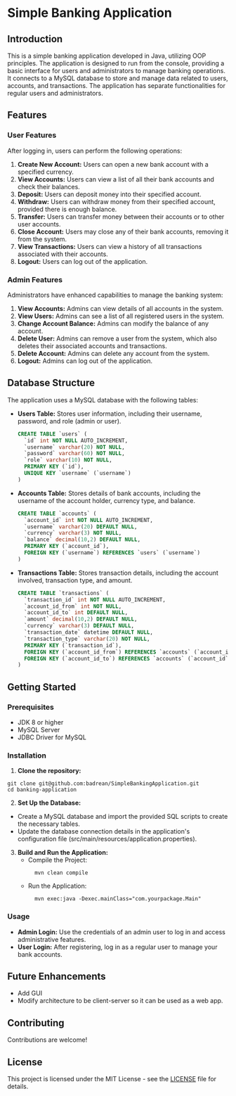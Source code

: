 # Simple Banking Application

## Introduction
This is a simple banking application developed in Java, utilizing OOP principles. The application is designed to run from the console, providing a basic interface for users and administrators to manage banking operations. It connects to a MySQL database to store and manage data related to users, accounts, and transactions. The application has separate functionalities for regular users and administrators.

## Features

### User Features
After logging in, users can perform the following operations:

1. <b>Create New Account:</b> Users can open a new bank account with a specified currency.
2. <b>View Accounts:</b> Users can view a list of all their bank accounts and check their balances.
3. <b>Deposit:</b> Users can deposit money into their specified account.
4. <b>Withdraw:</b> Users can withdraw money from their specified account, provided there is enough balance.
5. <b>Transfer:</b> Users can transfer money between their accounts or to other user accounts.
6. <b>Close Account:</b> Users may close any of their bank accounts, removing it from the system.
7. <b>View Transactions:</b> Users can view a history of all transactions associated with their accounts.
8. <b>Logout:</b> Users can log out of the application.

### Admin Features
Administrators have enhanced capabilities to manage the banking system:

1. <b>View Accounts:</b> Admins can view details of all accounts in the system.
2. <b>View Users:</b> Admins can see a list of all registered users in the system.
3. <b>Change Account Balance:</b> Admins can modify the balance of any account.
4. <b>Delete User:</b> Admins can remove a user from the system, which also deletes their associated accounts and transactions.
5. <b>Delete Account:</b> Admins can delete any account from the system.
6. <b>Logout:</b> Admins can log out of the application.

## Database Structure
The application uses a MySQL database with the following tables:

* <b>Users Table:</b> Stores user information, including their username, password, and role (admin or user).
  ```SQL
  CREATE TABLE `users` (
    `id` int NOT NULL AUTO_INCREMENT,
    `username` varchar(20) NOT NULL,
    `password` varchar(60) NOT NULL,
    `role` varchar(10) NOT NULL,
    PRIMARY KEY (`id`),
    UNIQUE KEY `username` (`username`)
  )
  ```

* <b>Accounts Table:</b> Stores details of bank accounts, including the username of the account holder, currency type, and balance.
  ```SQL
  CREATE TABLE `accounts` (
    `account_id` int NOT NULL AUTO_INCREMENT,
    `username` varchar(20) DEFAULT NULL,
    `currency` varchar(3) NOT NULL,
    `balance` decimal(10,2) DEFAULT NULL,
    PRIMARY KEY (`account_id`),
    FOREIGN KEY (`username`) REFERENCES `users` (`username`)
  )
  ```

* <b>Transactions Table:</b> Stores transaction details, including the account involved, transaction type, and amount.
  ```SQL
  CREATE TABLE `transactions` (
    `transaction_id` int NOT NULL AUTO_INCREMENT,
    `account_id_from` int NOT NULL,
    `account_id_to` int DEFAULT NULL,
    `amount` decimal(10,2) DEFAULT NULL,
    `currency` varchar(3) DEFAULT NULL,
    `transaction_date` datetime DEFAULT NULL,
    `transaction_type` varchar(20) NOT NULL,
    PRIMARY KEY (`transaction_id`),
    FOREIGN KEY (`account_id_from`) REFERENCES `accounts` (`account_id`),
    FOREIGN KEY (`account_id_to`) REFERENCES `accounts` (`account_id`)
  )
  ```

## Getting Started
### Prerequisites
  * JDK 8 or higher
  * MySQL Server
  * JDBC Driver for MySQL

### Installation
1. <b>Clone the repository:</b>
  ```
  git clone git@github.com:badrean/SimpleBankingApplication.git
  cd banking-application
  ```

2. <b>Set Up the Database:</b>
  * Create a MySQL database and import the provided SQL scripts to create the necessary tables.
  * Update the database connection details in the application's configuration file (src/main/resources/application.properties).

3. <b>Build and Run the Application:</b>
   * Compile the Project:
     ```
       mvn clean compile
     ```
   * Run the Application:
     ```
       mvn exec:java -Dexec.mainClass="com.yourpackage.Main"
     ```
### Usage
* <b>Admin Login:</b> Use the credentials of an admin user to log in and access administrative features.
* <b>User Login:</b> After registering, log in as a regular user to manage your bank accounts.

## Future Enhancements
* Add GUI
* Modify architecture to be client-server so it can be used as a web app.

## Contributing
Contributions are welcome!

## License
This project is licensed under the MIT License - see the [LICENSE](https://github.com/badrean/SimpleBankingApplication/blob/main/LICENSE) file for details.
